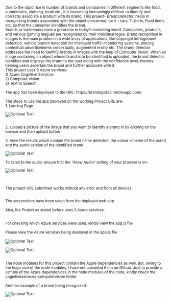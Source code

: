 <sub>
Due to the rapid rise in number of brands and companies in different segments like food, automobiles, clothing, retail etc., it is becoming increasingly difficult to identify and correctly associate a product with its brand.  This project- Brand Detector, helps in recognizing brands associated with the object concerned, be it - cars, T-shirts, Food items etc. so that the consumer identifies the brand.<br />
</sub>
<sub>
Brands or trademarks have a great role in today’s marketing world. Companies, products, and various gaming leagues are  recognized by their individual logos. Brand recognition in images is the main problem in a wide array of applications, like copyright infringement detection, vehicle branch detection for intelligent traffic-monitoring systems, placing contextual advertisements contextually, augmented reality etc. The brand detector addresses the need to identify brands in images with the help of Computer Vision. When an image containing an object whose brand is to be identified is uploaded, the brand detector identifies and displays the brand to the user along with the confidence level, thereby helping users ascertain the brand and further associate with it.<br />
</sub>
<sub>
This project uses 3 Azure services-<br />
1) Azure Cognitive Services<br />
2) Computer Vision<br />
3) Text to Speech<br />
<br/>
The app has been deployed to the URL-   https://brandapp123.herokuapp.com/        <br />
<br />The steps to use the app deployed on the working Project URL are-                <br />
  1. Landing Page<br/>
  
  ![Optional Text](../master/Capture1.JPG)

<br/>
  2. Upload a picture of the image that you want to identify a brand in by clicking on the browse and then upload button <br/>
  
<br/>
  3. View the results which contain the brand name detected, the colour scheme of the brand and the audio version of the identified brand
  
![Optional Text](../master/Capture2.JPG)
  
  To listen to the audio, ensure that the "Allow Audio" setting of your browser is on- <br/>
 
  ![Optional Text](../master/Capture3.png)
  
  <br/>
  <br/>
  The project URL submitted works without any error and from all devices. <br/>
  <br/>
  
  The screenshots have been taken from the deployed web app <br/>
  <br/>
  Also, the Project as stated before uses 3 Azure services. <br/>
  <br/>
  <br/>
  For checking which Azure services were used, kindly view the app.js file  <br/>
  <br/>
  Please view the Azure services being deployed in the app.js file <br/>
  <br/>
  ![Optional Text](../master/Capture6.jpg)
  
  
  ![Optional Text](../master/Capture7.jpg)
  
  <br/>
  The node modules for this project contain the Azure dependencies as well. But, owing to the huge size of the node modules, I have not uploaded them on Github.
  Just to provide a sample of the Azure dependenices in the node modules of the code, kindly check the cognitiveservices-computervision folder <br/>
  
  <br/>
  Another example of a brand being recognized-
  
   ![Optional Text](../master/Capture8.JPG)
  
  </sub>
